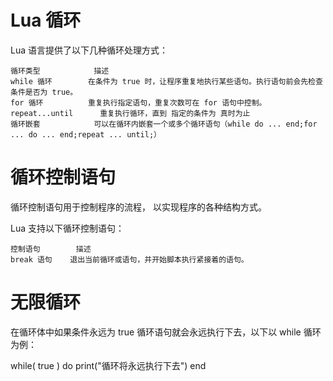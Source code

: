 # Lua 循环

Lua 语言提供了以下几种循环处理方式：

	循环类型        	描述
	while 循环      	在条件为 true 时，让程序重复地执行某些语句。执行语句前会先检查条件是否为 true。
	for 循环        	重复执行指定语句，重复次数可在 for 语句中控制。
	repeat...until  	重复执行循环，直到 指定的条件为 真时为止
	循环嵌套        	可以在循环内嵌套一个或多个循环语句（while do ... end;for ... do ... end;repeat ... until;）


# 循环控制语句

循环控制语句用于控制程序的流程， 以实现程序的各种结构方式。

Lua 支持以下循环控制语句：

	控制语句    	描述
	break 语句  	退出当前循环或语句，并开始脚本执行紧接着的语句。


# 无限循环

在循环体中如果条件永远为 true 循环语句就会永远执行下去，以下以 while 循环为例：

while( true )
do
	print("循环将永远执行下去")
end
